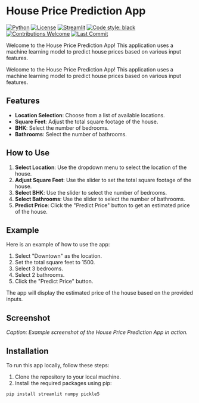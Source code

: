 # House Price Prediction App


[![Python](https://img.shields.io/badge/Python-3.10%2B-blue)](https://www.python.org/)
[![License](https://img.shields.io/badge/License-MIT-yellow.svg)](LICENSE)
[![Streamlit](https://img.shields.io/badge/Streamlit-1.0%2B-red)](https://streamlit.io/)
[![Code style: black](https://img.shields.io/badge/code%20style-black-000000.svg)](https://github.com/psf/black)
[![Contributions Welcome](https://img.shields.io/badge/Contributions-Welcome-green.svg)](https://github.com/yourusername/yourrepository/issues)
[![Last Commit](https://img.shields.io/github/last-commit/iamparody/Bengaluru-House-Price-Prediction-Machine-Learning-Model)](https://github.com/iamparody/Bengaluru-House-Price-Prediction-Machine-Learning-Model/commits/main)


Welcome to the House Price Prediction App! This application uses a machine learning model to predict house prices based on various input features.

Welcome to the House Price Prediction App! This application uses a machine learning model to predict house prices based on various input features.

## Features

- **Location Selection**: Choose from a list of available locations.
- **Square Feet**: Adjust the total square footage of the house.
- **BHK**: Select the number of bedrooms.
- **Bathrooms**: Select the number of bathrooms.

## How to Use

1. **Select Location**: Use the dropdown menu to select the location of the house.
2. **Adjust Square Feet**: Use the slider to set the total square footage of the house.
3. **Select BHK**: Use the slider to select the number of bedrooms.
4. **Select Bathrooms**: Use the slider to select the number of bathrooms.
5. **Predict Price**: Click the "Predict Price" button to get an estimated price of the house.

## Example

Here is an example of how to use the app:

1. Select "Downtown" as the location.
2. Set the total square feet to 1500.
3. Select 3 bedrooms.
4. Select 2 bathrooms.
5. Click the "Predict Price" button.

The app will display the estimated price of the house based on the provided inputs.

## Screenshot


*Caption: Example screenshot of the House Price Prediction App in action.*

## Installation

To run this app locally, follow these steps:

1. Clone the repository to your local machine.
2. Install the required packages using pip:

```bash
pip install streamlit numpy pickle5
